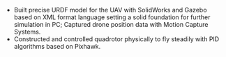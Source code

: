 - Built precise URDF model for the UAV with SolidWorks and Gazebo based on XML format language setting a solid foundation for further simulation in PC; Captured drone position data with Motion Capture Systems. 
- Constructed and controlled quadrotor physically to fly steadily with PID algorithms based on Pixhawk.